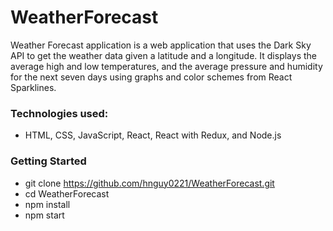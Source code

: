# WeatherForecast

Weather Forecast application is a web application that uses the Dark Sky API to get the weather data given a latitude and a longitude. It displays the average high and low temperatures, and the average pressure and humidity for the next seven days using graphs and color schemes from React Sparklines.

### Technologies used:
* HTML, CSS, JavaScript, React, React with Redux, and Node.js

### Getting Started
* git clone https://github.com/hnguy0221/WeatherForecast.git
* cd WeatherForecast
* npm install
* npm start
